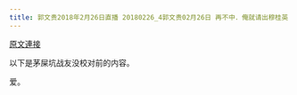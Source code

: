 ```yaml
---
title: 郭文贵2018年2月26日直播 20180226_4郭文贵02月26日 再不中．俺就请出穆桂英！！???????????????????????????????????? Via：郭媒体
---
```


[原文連接](https://gnews.org/ThreadView/53477273)

以下是茅屎坑战友没校对前的内容。  

  爱。
